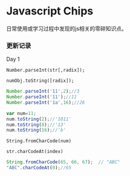 # Javascript Chips

日常使用或学习过程中发现的js相关的零碎知识点。



### 更新记录

Day 1

`Number.parseInt(str[,radix]);`

`numObj.toString([radix]);`

```javascript
Number.parseInt('11',2);//3
Number.parseInt('11');//11
Number.parseInt('1a',16);//26

var num=11;
num.toString(2);//'1011'
num.toString(8);//'13'
num.toString(16);//'b'
```

`String.fromCharCode(num)`

`str.charCodeAt(index)`

```javascript
String.fromCharCode(65, 66, 67);  // "ABC"
"ABC".charCodeAt(0);//65
```



